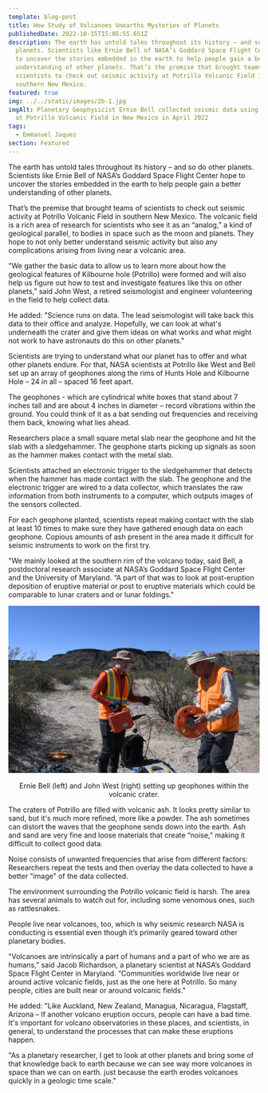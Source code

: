 ```yaml
---
template: blog-post
title: How Study of Volcanoes Unearths Mysteries of Planets
publishedDate: 2022-10-15T15:05:55.651Z
description: The earth has untold tales throughout its history – and so do other
  planets. Scientists like Ernie Bell of NASA’s Goddard Space Flight Center hope
  to uncover the stories embedded in the earth to help people gain a better
  understanding of other planets. That’s the premise that brought teams of
  scientists to check out seismic activity at Potrillo Volcanic Field in
  southern New Mexico.
featured: true
img: ../../static/images/2b-1.jpg
imgAlt: Planetary Geophysicist Ernie Bell collected seismic data using geophones
  at Potrillo Volcanic Field in New Mexico in April 2022
tags:
  - Emmanuel Jaquez
section: Featured
---
```

The earth has untold tales throughout its history – and so do other planets. Scientists like Ernie Bell of NASA’s Goddard Space Flight Center hope to uncover the stories embedded in the earth to help people gain a better understanding of other planets. 

That’s the premise that brought teams of scientists to check out seismic activity at Potrillo Volcanic Field in southern New Mexico. The volcanic field is a rich area of research for scientists who see it as an “analog,” a kind of geological parallel, to bodies in space such as the moon and planets. They hope to not only better understand seismic activity but also any complications arising from living near a volcanic area.

"We gather the basic data to allow us to learn more about how the geological features of Kilbourne hole (Potrillo) were formed and will also help us figure out how to test and investigate features like this on other planets,” said John West, a retired seismologist and engineer volunteering in the field to help collect data.

He added: "Science runs on data. The lead seismologist will take back this data to their office and analyze. Hopefully, we can look at what's underneath the crater and give them ideas on what works and what might not work to have astronauts do this on other planets."

Scientists are trying to understand what our planet has to offer and what other planets endure.
For that, NASA scientists at Potrillo like West and Bell set up an array of geophones along the rims of Hunts Hole and Kilbourne Hole – 24 in all – spaced 16 feet apart.

The geophones - which are cylindrical white boxes that stand about 7 inches tall and are about 4 inches in diameter – record vibrations within the ground. You could think of it as a bat sending out frequencies and receiving them back, knowing what lies ahead. 

Researchers place a small square metal slab near the geophone and hit the slab with a sledgehammer. The geophone starts picking up signals as soon as the hammer makes contact with the metal slab.

Scientists attached an electronic trigger to the sledgehammer that detects when the hammer has made contact with the slab. The geophone and the electronic trigger are wired to a data collector, which translates the raw information from both instruments to a computer, which outputs images of the sensors collected. 

For each geophone planted, scientists repeat making contact with the slab at least 10 times to make sure they have gathered enough data on each geophone. Copious amounts of ash present in the area made it difficult for seismic instruments to work on the first try. 

"We mainly looked at the southern rim of the volcano today, said Bell, a postdoctoral research associate at NASA’s Goddard Space Flight Center and the University of Maryland. “A part of that was to look at post-eruption deposition of eruptive material or post to eruptive materials which could be comparable to lunar craters and or lunar foldings."

![Ernie Bell (left) and John West (right) setting up geophones within the volcanic crater.](../../static/images/2b-2.jpg "Ernie Bell (left) and John West (right) setting up geophones within the volcanic crater.")

<figcaption align = "center">Ernie Bell (left) and John West (right) setting up geophones within the volcanic crater.</figcaption>

The craters of Potrillo are filled with volcanic ash. It looks pretty similar to sand, but it's much more refined, more like a powder. The ash sometimes can distort the waves that the geophone sends down into the earth. Ash and sand are very fine and loose materials that create “noise,” making it difficult to collect good data. 

Noise consists of unwanted frequencies that arise from different factors: Researchers repeat the tests and then overlay the data collected to have a better "image" of the data collected.

The environment surrounding the Potrillo volcanic field is harsh.  The area has several animals to watch out for, including some venomous ones, such as rattlesnakes.

People live near volcanoes, too, which is why seismic research NASA is conducting is essential even though it’s primarily geared toward other planetary bodies. 

"Volcanoes are intrinsically a part of humans and a part of who we are as humans,” said Jacob Richardson, a planetary scientist at NASA’s Goddard Space Flight Center in Maryland. “Communities worldwide live near or around active volcanic fields, just as the one here at Potrillo. So many people, cities are built near or around volcanic fields."

He added: "Like Auckland, New Zealand, Managua, Nicaragua, Flagstaff, Arizona – If another volcano eruption occurs, people can have a bad time. It's important for volcano observatories in these places, and scientists, in general, to understand the processes that can make these eruptions happen.

"As a planetary researcher, I get to look at other planets and bring some of that knowledge back to earth because we can see way more volcanoes in space than we can on earth. just because the earth erodes volcanoes quickly in a geologic time scale."